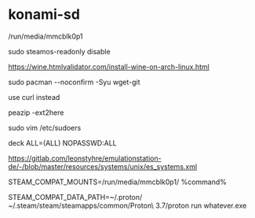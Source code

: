 # konami-sd

/run/media/mmcblk0p1

sudo steamos-readonly disable

https://wine.htmlvalidator.com/install-wine-on-arch-linux.html

sudo pacman --noconfirm -Syu wget-git

use curl instead

peazip -ext2here 

sudo vim /etc/sudoers

deck ALL=(ALL) NOPASSWD:ALL

https://gitlab.com/leonstyhre/emulationstation-de/-/blob/master/resources/systems/unix/es_systems.xml

STEAM_COMPAT_MOUNTS=/run/media/mmcblk0p1/ %command%

STEAM_COMPAT_DATA_PATH=~/.proton/ ~/.steam/steam/steamapps/common/Proton\ 3.7/proton run whatever.exe
